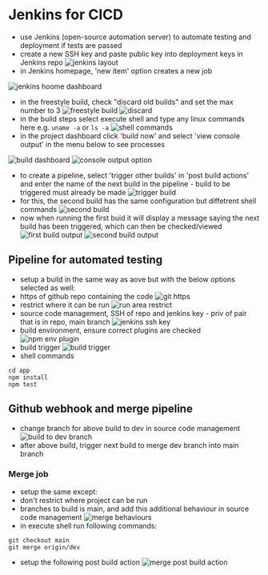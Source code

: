 # Jenkins for CICD
- use Jenkins (open-source automation server) to automate testing and deployment if tests are passed
- create a new SSH key and paste public key into deployment keys in Jenkins repo
![jenkins layout](images/jenkins.png)
- in Jenkins homepage, 'new item' option creates a new job

![jenkins hoome dashboard](images/jenkins_home.png)
- in the freestyle build, check "discard old builds" and set the max number to 3
![freestyle build](images/build_type.png)
![discard](images/discard_builds.png)
- in the build steps select execute shell and type any linux commands here e.g. `uname -a` or `ls -a`
![shell commands](images/execute_shell.png)
- in the project dashboard click 'build now' and select 'view console output' in the menu below to see processes 

![build dashboard](images/build_dashboard.png)
![console output option](images/console_output.png)
- to create a pipeline, select 'trigger other builds' in 'post build actions' and enter the name of the next build in the pipeline - build to be triggered must already be made
![trigger build](images/trigger_pipeline.png)
- for this, the second build has the same configuration but diffetrent shell commands
![second build](images/second_shell.png)
- now when running the first buid it will display a message saying the next build has been triggered, which can then be checked/viewed
![first build output](images/first_output.png)
![second build output](images/second_output.png)

## Pipeline for automated testing
- setup a build in the same way as aove but with the below options selected as well:
- https of github repo containing the code
![git https](images/pipeline_https_github.png)
- restrict where it can be run
![run area restrict](images/run_node.png)
- source code management, SSH of repo and jenkins key - priv of pair that is in repo, main branch
![jenkins ssh key](images/jenkins_ssh_key.png)
- build environment, ensure correct plugins are checked
![npm env plugin](images/npm_env.png)
- build trigger
![build trigger](images/build_trigger.png)
- shell commands
```linux
cd app
npm install
npm test
```

## Github webhook and merge pipeline
- change branch for above build to dev in source code management
![build to dev branch](images/dev_branch.png)
- after above build, trigger next build to merge dev branch into main branch
### Merge job
- setup the same except:
- don't restrict where project can be run
- branches to build is main, and add this additional behaviour in source code management
![merge behaviours](images/merge_source_code.png)
- in execute shell run following commands:
```linux
git checkout main
git merge origin/dev
```
- setup the following post build action
![merge post build action](images/merge_post_build.png)